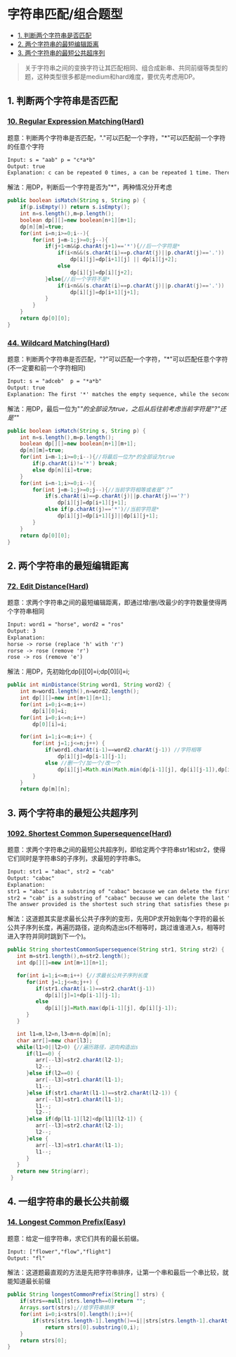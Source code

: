 # 字符串匹配/组合题型

<!-- GFM-TOC -->
* [1. 判断两个字符串是否匹配](#1-判断两个字符串是否匹配)
* [2. 两个字符串的最短编辑距离](#2-两个字符串的最短编辑距离)
* [3. 两个字符串的最短公共超序列](#3-两个字符串的最短公共超序列)
<!-- GFM-TOC -->

> 关于字符串之间的变换字符让其匹配相同、组合成新串、共同前缀等类型的题，这种类型很多都是medium和hard难度，要优先考虑用DP。

## 1. 判断两个字符串是否匹配
### [10. Regular Expression Matching(Hard)](https://leetcode.com/problems/regular-expression-matching/)

题意：判断两个字符串是否匹配，"."可以匹配一个字符，"*"可以匹配前一个字符的任意个字符

```html
Input: s = "aab" p = "c*a*b"
Output: true
Explanation: c can be repeated 0 times, a can be repeated 1 time. Therefore, it matches "aab".
```
解法：用DP，判断后一个字符是否为"*"，两种情况分开考虑

```java
public boolean isMatch(String s, String p) {
    if(p.isEmpty()) return s.isEmpty();
    int n=s.length(),m=p.length();
    boolean dp[][]=new boolean[n+1][m+1];
    dp[n][m]=true;
    for(int i=n;i>=0;i--){
        for(int j=m-1;j>=0;j--){
            if(j+1<m&&p.charAt(j+1)=='*'){//后一个字符是*
                if(i<n&&(s.charAt(i)==p.charAt(j)||p.charAt(j)=='.'))
                    dp[i][j]=dp[i+1][j] || dp[i][j+2];
                else
                    dp[i][j]=dp[i][j+2];
            }else{//后一个字符不是*
                if(i<n&&(s.charAt(i)==p.charAt(j)||p.charAt(j)=='.'))
                    dp[i][j]=dp[i+1][j+1];
            }
        }
    }
    return dp[0][0];
}
```
### [44. Wildcard Matching(Hard)](https://leetcode.com/problems/wildcard-matching/)

题意：判断两个字符串是否匹配，"?"可以匹配一个字符，"*"可以匹配任意个字符(不一定要和前一个字符相同)

```html
Input: s = "adceb"  p = "*a*b"
Output: true
Explanation: The first '*' matches the empty sequence, while the second '*' matches the substring "dce".
```
解法：用DP，最后一位为"*"的全部设为true，之后从后往前考虑当前字符是"?"还是"*"

```java
public boolean isMatch(String s, String p) {
    int n=s.length(),m=p.length();
    boolean dp[][]=new boolean[n+1][m+1];
    dp[n][m]=true;
    for(int i=m-1;i>=0;i--){//将最后一位为*的全部设为true
        if(p.charAt(i)!='*') break;
        else dp[n][i]=true;
    }
    for(int i=n-1;i>=0;i--){
        for(int j=m-1;j>=0;j--){//当前字符相等或者是“？”
            if(s.charAt(i)==p.charAt(j)||p.charAt(j)=='?')
                dp[i][j]=dp[i+1][j+1];
            else if(p.charAt(j)=='*')//当前字符是*
                dp[i][j]=dp[i+1][j]||dp[i][j+1];
        }
    }
    return dp[0][0];
}
```

## 2. 两个字符串的最短编辑距离
### [72. Edit Distance(Hard)](https://leetcode.com/problems/edit-distance/)

题意：求两个字符串之间的最短编辑距离，即通过增/删/改最少的字符数量使得两个字符串相同

```html
Input: word1 = "horse", word2 = "ros"
Output: 3
Explanation: 
horse -> rorse (replace 'h' with 'r')
rorse -> rose (remove 'r')
rose -> ros (remove 'e')
```
解法：用DP，先初始化dp[i][0]=i;dp[0][i]=i;

```java
public int minDistance(String word1, String word2) {
    int m=word1.length(),n=word2.length();
    int dp[][]=new int[m+1][n+1];
    for(int i=0;i<=m;i++) 
        dp[i][0]=i;		
    for(int i=0;i<=n;i++) 
        dp[0][i]=i;

    for(int i=1;i<=m;i++) {
        for(int j=1;j<=n;j++) {
            if(word1.charAt(i-1)==word2.charAt(j-1)) //字符相等
                dp[i][j]=dp[i-1][j-1];
            else //删一个/加一个/改一个
                dp[i][j]=Math.min(Math.min(dp[i-1][j], dp[i][j-1]),dp[i-1][j-1])+1;
        }
    }		
    return dp[m][n];
```

## 3. 两个字符串的最短公共超序列
### [1092. Shortest Common Supersequence(Hard)](https://leetcode.com/problems/shortest-common-supersequence/)

题意：求两个字符串之间的最短公共超序列，即给定两个字符串str1和str2，使得它们同时是字符串S的子序列，求最短的字符串S。

```html
Input: str1 = "abac", str2 = "cab"
Output: "cabac"
Explanation: 
str1 = "abac" is a substring of "cabac" because we can delete the first "c".
str2 = "cab" is a substring of "cabac" because we can delete the last "ac".
The answer provided is the shortest such string that satisfies these properties.
```

解法：这道题其实是求最长公共子序列的变形，先用DP求开始到每个字符的最长公共子序列长度，再遍历路径，逆向构造出s(不相等时，跳过谁谁进入s，相等时进入字符并同时跳到下一个)。
```java
public String shortestCommonSupersequence(String str1, String str2) {
   int m=str1.length(),n=str2.length();
   int dp[][]=new int[m+1][n+1];

   for(int i=1;i<=m;i++) {//求最长公共子序列长度
      for(int j=1;j<=n;j++) {
         if(str1.charAt(i-1)==str2.charAt(j-1))
            dp[i][j]=1+dp[i-1][j-1];
         else
            dp[i][j]=Math.max(dp[i-1][j], dp[i][j-1]);
      }
   }

   int l1=m,l2=n,l3=m+n-dp[m][n];
   char arr[]=new char[l3];
   while(l1>0||l2>0) {//遍历路径，逆向构造出s
      if(l1==0) {
         arr[--l3]=str2.charAt(l2-1);
         l2--;
      }else if(l2==0) {
         arr[--l3]=str1.charAt(l1-1);
         l1--;
      }else if(str1.charAt(l1-1)==str2.charAt(l2-1)) {
         arr[--l3]=str1.charAt(l1-1);
         l1--;
         l2--;
      }else if(dp[l1-1][l2]<dp[l1][l2-1]) {
         arr[--l3]=str2.charAt(l2-1);
         l2--;
      }else {
         arr[--l3]=str1.charAt(l1-1);
         l1--;
      }	
   }
   return new String(arr);
 }
```

## 4. 一组字符串的最长公共前缀
### [14. Longest Common Prefix(Easy)](https://leetcode.com/problems/longest-common-prefix/)

题意：给定一组字符串，求它们共有的最长前缀。

```html
Input: ["flower","flow","flight"]
Output: "fl"
```
解法：这道题最直观的方法是先把字符串排序，让第一个串和最后一个串比较，就能知道最长前缀
```java
public String longestCommonPrefix(String[] strs) {
    if(strs==null||strs.length==0)return "";
    Arrays.sort(strs);//给字符串排序
    for(int i=0;i<strs[0].length();i++){
        if(strs[strs.length-1].length()==i||strs[strs.length-1].charAt(i)!=strs[0].charAt(i))
            return strs[0].substring(0,i);
    }
    return strs[0];
}
```
